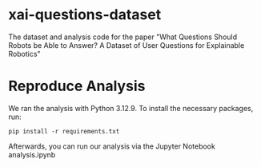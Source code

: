 # xai-questions-dataset
The dataset and analysis code for the paper "What Questions Should Robots be Able to Answer? A Dataset of User Questions for Explainable Robotics" 

# Reproduce Analysis

We ran the analysis with Python 3.12.9. To install the necessary packages, run:
```
pip install -r requirements.txt
```
Afterwards, you can run our analysis via the Jupyter Notebook analysis.ipynb



